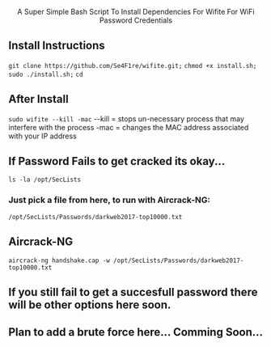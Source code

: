 <p align="center">A Super Simple Bash Script To Install Dependencies For Wifite For WiFi Password Credentials</p>

## Install Instructions

`git clone https://github.com/Se4F1re/wifite.git;`
`chmod +x install.sh;`
`sudo ./install.sh;`
`cd`

## After Install
`sudo wifite --kill -mac`
  --kill = stops un-necessary process that may interfere with the process
  -mac   = changes the MAC address associated with your IP address

## If Password Fails to get cracked its okay...
`ls -la /opt/SecLists`
### Just pick a file from here, to run with Aircrack-NG:
`/opt/SecLists/Passwords/darkweb2017-top10000.txt`

## Aircrack-NG
`aircrack-ng handshake.cap -w /opt/SecLists/Passwords/darkweb2017-top10000.txt`


## If you still fail to get a succesfull password there will be other options here soon.
## Plan to add a brute force here... Comming Soon...
